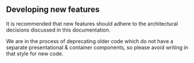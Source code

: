 Developing new features
------------------
It is recommended that new features should adhere to the architectural decisions discussed in this documentation.

We are in the process of deprecating older code which do not have a separate presentational & container components, so please avoid writing in that style for new code.
